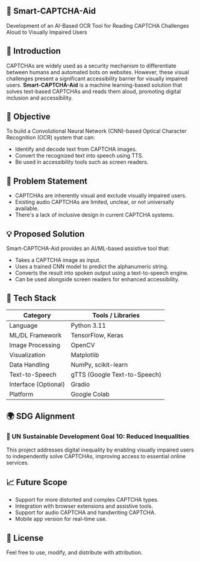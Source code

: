 ## 🧠 Smart-CAPTCHA-Aid
Development of an AI-Based OCR Tool for Reading CAPTCHA Challenges Aloud to Visually Impaired Users

## 📖 Introduction
CAPTCHAs are widely used as a security mechanism to differentiate between humans and automated bots on websites. However, these visual challenges present a significant accessibility barrier for visually impaired users.
**Smart-CAPTCHA-Aid** is a machine learning-based solution that solves text-based CAPTCHAs and reads them aloud, promoting digital inclusion and accessibility.

## 🎯 Objective
To build a Convolutional Neural Network (CNN)-based Optical Character Recognition (OCR) system that can:
* Identify and decode text from CAPTCHA images.
* Convert the recognized text into speech using TTS.
* Be used in accessibility tools such as screen readers.

## 🚧 Problem Statement
* CAPTCHAs are inherently visual and exclude visually impaired users.
* Existing audio CAPTCHAs are limited, unclear, or not universally available.
* There's a lack of inclusive design in current CAPTCHA systems.

## 💡 Proposed Solution
Smart-CAPTCHA-Aid provides an AI/ML-based assistive tool that:
* Takes a CAPTCHA image as input.
* Uses a trained CNN model to predict the alphanumeric string.
* Converts the result into spoken output using a text-to-speech engine.
* Can be used alongside screen readers for enhanced accessibility.

## 🔧 Tech Stack

| Category             | Tools / Libraries            |
| -------------------- | ---------------------------- |
| Language             | Python 3.11                  |
| ML/DL Framework      | TensorFlow, Keras            |
| Image Processing     | OpenCV                       |
| Visualization        | Matplotlib                   |
| Data Handling        | NumPy, scikit-learn          |
| Text-to-Speech       | gTTS (Google Text-to-Speech) |
| Interface (Optional) | Gradio                       |
| Platform             | Google Colab                 |

## 🌍 SDG Alignment
### 🎯 UN Sustainable Development Goal 10: **Reduced Inequalities**
This project addresses digital inequality by enabling visually impaired users to independently solve CAPTCHAs, improving access to essential online services.

## 📈 Future Scope
* Support for more distorted and complex CAPTCHA types.
* Integration with browser extensions and assistive tools.
* Support for audio CAPTCHA and handwriting CAPTCHA.
* Mobile app version for real-time use.

## 📄 License
Feel free to use, modify, and distribute with attribution.

